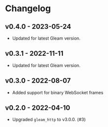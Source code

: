 # Changelog

## v0.4.0 - 2023-05-24

- Updated for latest Gleam version.

## v0.3.1 - 2022-11-11

- Updated for latest Gleam version.

## v0.3.0 - 2022-08-07

- Added support for binary WebSocket frames

## v0.2.0 - 2022-04-10

- Upgraded `gleam_http` to v3.0.0. (#3)

